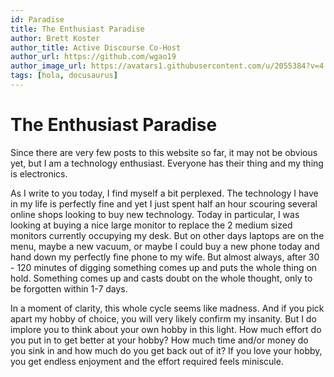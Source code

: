 ```yaml
---
id: Paradise 
title: The Enthusiast Paradise
author: Brett Koster
author_title: Active Discourse Co-Host
author_url: https://github.com/wgao19
author_image_url: https://avatars1.githubusercontent.com/u/2055384?v=4
tags: [hola, docusaurus]
---
```


# The Enthusiast Paradise

Since there are very few posts to this website so far, it may not be obvious yet, but I am a technology enthusiast. Everyone has their thing and my thing is electronics. 

As I write to you today, I find myself a bit perplexed. The technology I have in my life is perfectly fine and yet I just spent half an hour scouring several online shops looking to buy new technology. Today in particular, I was looking at buying a nice large monitor to replace the 2 medium sized monitors currently occupying my desk. But on other days laptops are on the menu, maybe a new vacuum, or maybe I could buy a new phone today and hand down my perfectly fine phone to my wife. But almost always, after 30 - 120 minutes of digging something comes up and puts the whole thing on hold. Something comes up and casts doubt on the whole thought, only to be forgotten within 1-7 days. 

In a moment of clarity, this whole cycle seems like madness. And if you pick apart my hobby of choice, you will very likely confirm my insanity. But I do implore you to think about your own hobby in this light. How much effort do you put in to get better at your hobby? How much time and/or money do you sink in and how much do you get back out of it? If you love your hobby, you get endless enjoyment and the effort required feels miniscule. 
